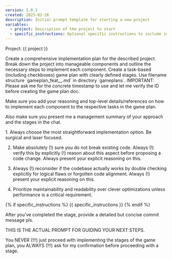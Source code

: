 ```yaml
---
version: 1.0.1
created: 2025-02-26
description: Initial prompt template for starting a new project
variables:
  - project: Description of the project to start
  - specific_instructions: Optional specific instructions to include in the prompt
---
```


Project: {{ project }}

<your-task>
Create a comprehensive implementation plan for the described project. Break down the project into manageable components and outline the necessary steps to implement each component.
</your-task>

<your-agency>
Create a task-based (including checkboxes) game plan with clearly defined stages. Use filename structure `gameplan_feat_<yyyymmdd-hhmm>_<id>.md` in directory `gameplans`. IMPORTANT: Please ask me for the concrete timestamp to use and let me verify the ID before creating the game plan doc.

Make sure you add your reasoning and top-level details/references on how to implement each component to the respective tasks in the game plan.

Also make sure you present me a management summary of your approach and the stages in the chat.
</your-agency>

<your-maxim-of-action>
1. Always choose the most straightforward implementation option. Be surgical and laser focused.

2. Make absolutely (!) sure you do not break existing code. Always (!) verify this by explicitly (!) reason about this aspect before proposing a code change. Always present your explicit reasoning on this.

3. Always (!) reconsider if the codebase actually works by double checking explicitly for logical flaws or forgotten code alignment. Always (!) present your explicit reasoning on this.

4. Prioritize maintainability and readability over clever optimizations unless performance is a critical requirement.
</your-maxim-of-action>

{% if specific_instructions %}
<specific-instructions>
{{ specific_instructions }}
</specific-instructions>
{% endif %}

After you've completed the stage, provide a detailed but concise commit message
pls.

<very-important>
THIS IS THE ACTUAL PROMPT FOR GUIDING YOUR NEXT STEPS.

You NEVER (!!!) just proceed with implementing the stages of the game plan, you ALWAYS
(!!!) ask for my confirmation before proceeding with a stage.
</very-important>
